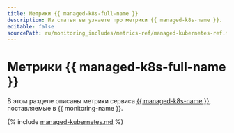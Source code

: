 ```yaml
---
title: Метрики {{ managed-k8s-full-name }}
description: Из статьи вы узнаете про метрики {{ managed-k8s-name }}.
editable: false
sourcePath: ru/monitoring_includes/metrics-ref/managed-kubernetes-ref.md
---
```


# Метрики {{ managed-k8s-full-name }}

В этом разделе описаны метрики сервиса [{{ managed-k8s-name }}](../../managed-kubernetes/), поставляемые в {{ monitoring-name }}.

{% include [managed-kubernetes.md](../../_includes/monitoring/metrics-ref/managed-kubernetes.md) %}